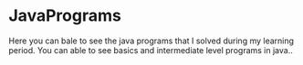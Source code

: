 # JavaPrograms
Here you can bale to see the java programs that I solved during my learning period. You can able to see basics and intermediate level programs in java.. 
